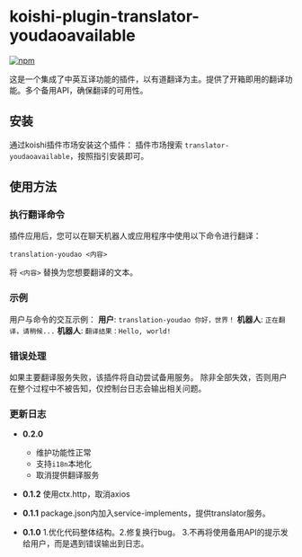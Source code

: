 # koishi-plugin-translator-youdaoavailable

[![npm](https://www.npmjs.com/package/koishi-plugin-translator-youdaoavailable)](https://www.npmjs.com/package/koishi-plugin-translator-youdaoavailable)

这是一个集成了中英互译功能的插件，以有道翻译为主。提供了开箱即用的翻译功能。多个备用API，确保翻译的可用性。

## 安装
通过koishi插件市场安装这个插件：
插件市场搜索 `translator-youdaoavailable`，按照指引安装即可。

## 使用方法

### 执行翻译命令
插件应用后，您可以在聊天机器人或应用程序中使用以下命令进行翻译：
```
translation-youdao <内容>
```
将 `<内容>` 替换为您想要翻译的文本。

### 示例
用户与命令的交互示例：
**用户**: `translation-youdao 你好，世界！`
**机器人**: `正在翻译，请稍候...`
**机器人**: `翻译结果：Hello, world!`

### 错误处理
如果主要翻译服务失败，该插件将自动尝试备用服务。
除非全部失效，否则用户在整个过程中不被告知，仅控制台日志会输出相关问题。


### 更新日志
- **0.2.0** 
    - 维护功能性正常
    - 支持`i18n`本地化
    - 取消提供翻译服务

- **0.1.2**  使用ctx.http，取消axios

- **0.1.1**  package.json内加入service-implements，提供translator服务。

- **0.1.0**  1.优化代码整体结构。2.修复换行bug。 3.不再将使用备用API的提示发给用户，而是遇到错误输出到日志。